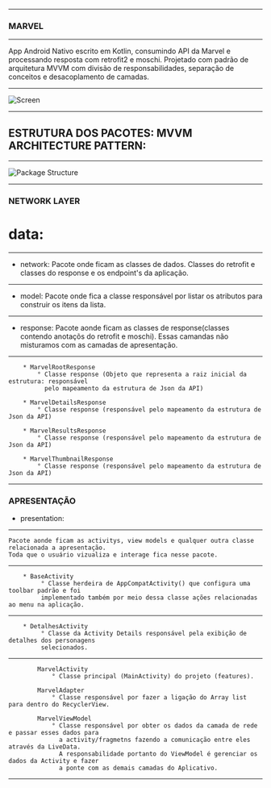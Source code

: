 *******
### MARVEL
*******
App Android Nativo escrito em Kotlin, consumindo API da Marvel e processando resposta com retrofit2 e moschi. Projetado com padrão de arquitetura MVVM com divisão de responsabilidades, separação de conceitos e desacoplamento de camadas.
*******
![Screen](https://user-images.githubusercontent.com/9430430/93039327-986d3600-f61d-11ea-928c-130ea94ba189.JPG)
*******
## ESTRUTURA DOS PACOTES: MVVM ARCHITECTURE PATTERN:
*******
![Package Structure](https://user-images.githubusercontent.com/9430430/93045298-2ac90600-f62d-11ea-8df4-e7a1871812c7.JPG)
*******
### NETWORK LAYER
# data:
*******
   * network:
      Pacote onde ficam as classes de dados.
      Classes do retrofit e classes do response e os endpoint's da aplicação.
*******
   * model:
      Pacote onde fica a classe responsável por listar os atributos para construir os itens da lista.
*******
   * response:
      Pacote aonde ficam as classes de response(classes contendo anotaçõs do retrofit e moschi).
      Essas camandas não misturamos com as camadas de apresentação.
*******
        * MarvelRootResponse
            ° Classe response (Objeto que representa a raiz inicial da estrutura: responsável
              pelo mapeamento da estrutura de Json da API)
              
        * MarvelDetailsResponse
            ° Classe response (responsável pelo mapeamento da estrutura de Json da API)      

        * MarvelResultsResponse
            ° Classe response (responsável pelo mapeamento da estrutura de Json da API)
  
        * MarvelThumbnailResponse
            ° Classe response (responsável pelo mapeamento da estrutura de Json da API)
*******
### APRESENTAÇÃO
* presentation:
*******
    Pacote aonde ficam as activitys, view models e qualquer outra classe relacionada a apresentação.
    Toda que o usuário vizualiza e interage fica nesse pacote.
*******
        * BaseActivity
             ° Classe herdeira de AppCompatActivity() que configura uma toolbar padrão e foi 
             implementado também por meio dessa classe ações relacionadas ao menu na aplicação.
*******
        * DetalhesActivity
             ° Classe da Activity Details responsável pela exibição de detalhes dos personagens
             selecionados.
*******
            MarvelActivity
                ° Classe principal (MainActivity) do projeto (features).

            MarvelAdapter
                ° Classe responsável por fazer a ligação do Array list para dentro do RecyclerView.

            MarvelViewModel
                ° Classe responsável por obter os dados da camada de rede e passar esses dados para
                  a activity/fragmetns fazendo a comunicação entre eles através da LiveData.
                  A responsabilidade portanto do ViewModel é gerenciar os dados da Activity e fazer
                  a ponte com as demais camadas do Aplicativo.
*******
     


